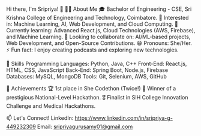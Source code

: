 Hi there, I'm Sripriya! 👋
👩‍💻 About Me
🎓 Bachelor of Engineering - CSE, Sri Krishna College of Engineering and Technology, Coimbatore.
👀 Interested in: Machine Learning, AI, Web Development, and Cloud Computing.
🌱 Currently learning: Advanced React.js, Cloud Technologies (AWS, Firebase), and Machine Learning.
💞️ Looking to collaborate on: AI/ML-based projects, Web Development, and Open-Source Contributions.
😄 Pronouns: She/Her.
⚡ Fun fact: I enjoy creating podcasts and exploring new technologies.

🔧 Skills
Programming Languages: Python, Java, C++
Front-End: React.js, HTML, CSS, JavaScript
Back-End: Spring Boot, Node.js, Firebase
Databases: MySQL, MongoDB
Tools: Git, Selenium, AWS, GitHub

🌟 Achievements
🏆 1st place in She Codethon (Twice!)
🥇 Winner of a prestigious National-Level Hackathon.
🎖 Finalist in SIH College Innovation Challenge and Medical Hackathons.

📫 Let's Connect!
LinkedIn: https://www.linkedin.com/in/sripriya-g-449232309
Email: sripriyagurusamy01@gmail.com


